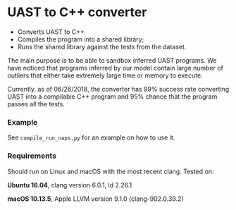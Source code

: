 # UAST to C++ converter

* Converts UAST to C++
* Compiles the program into a shared library;
* Runs the shared library against the tests from the dataset.

The main purpose is to be able to sandbox inferred UAST programs. We have noticed that programs inferred by our model
contain large number of outliers that either take extremely large time or memory to execute.

Currently, as of 06/26/2018, the converter has 99% success rate converting UAST into a compilable C++ program and 95% chance that the
program passes all the tests.

### Example
See `compile_run_naps.py` for an example on how to use it.

### Requirements
Should run on Linux and macOS with the most recent clang. Tested on:

**Ubuntu 16.04**, clang version 6.0.1, ld 2.26.1

**macOS 10.13.5**, Apple LLVM version 9.1.0 (clang-902.0.39.2)
